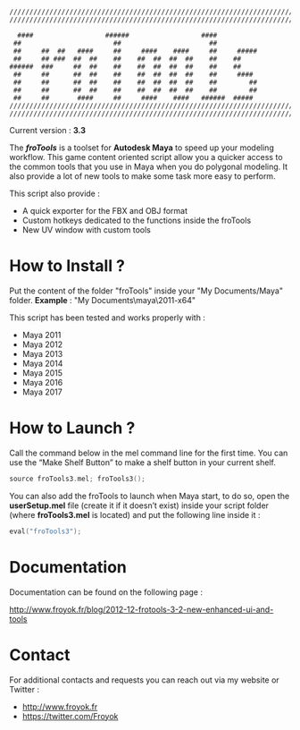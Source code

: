 ```
///////////////////////////////////////////////////////////////////////
///////////////////////////////////////////////////////////////////////

  ####                  ######                  ####
 ##                       ##                      ##
 ##     ##  ##   ####     ##     ####    ####     ##     #####
 ##     ## ###  ##  ##    ##    ##  ##  ##  ##    ##    ##
######  ###     ##  ##    ##    ##  ##  ##  ##    ##    ##
 ##     ##      ##  ##    ##    ##  ##  ##  ##    ##     ####
 ##     ##      ##  ##    ##    ##  ##  ##  ##    ##        ##
 ##     ##      ##  ##    ##    ##  ##  ##  ##    ##        ##
 ##     ##       ####     ##     ####    ####   ######  #####
///////////////////////////////////////////////////////////////////////
///////////////////////////////////////////////////////////////////////
```

Current version : **3.3**

The ***froTools*** is a toolset for **Autodesk Maya** to speed up your modeling workflow. This game content oriented script allow you a quicker access to the common tools that you use in Maya when you do polygonal modeling. It also provide a lot of new tools to make some task more easy to perform.

This script also provide : 
 * A quick exporter for the FBX and OBJ format
 * Custom hotkeys dedicated to the functions inside the froTools
 * New UV window with custom tools


# How to Install ?
Put the content of the folder "froTools" inside your "My Documents/Maya" folder. **Example** : "My Documents\maya\2011-x64\"

This script has been tested and works properly with :
 * Maya 2011
 * Maya 2012
 * Maya 2013
 * Maya 2014
 * Maya 2015
 * Maya 2016
 * Maya 2017

# How to Launch ?
Call the command below in the mel command line for the first time. You can use the “Make Shelf Button” to make a shelf button in your current shelf.
```c++
source froTools3.mel; froTools3();
```

You can also add the froTools to launch when Maya start, to do so, open the **userSetup.mel** file (create it if it doesn’t exist) inside your script folder (where **froTools3.mel** is located) and put the following line inside it :
```c++
eval("froTools3");
```

# Documentation

Documentation can be found on the following page :

http://www.froyok.fr/blog/2012-12-frotools-3-2-new-enhanced-ui-and-tools


# Contact
For additional contacts and requests you can reach out via my website or Twitter :
 * http://www.froyok.fr
 * https://twitter.com/Froyok
